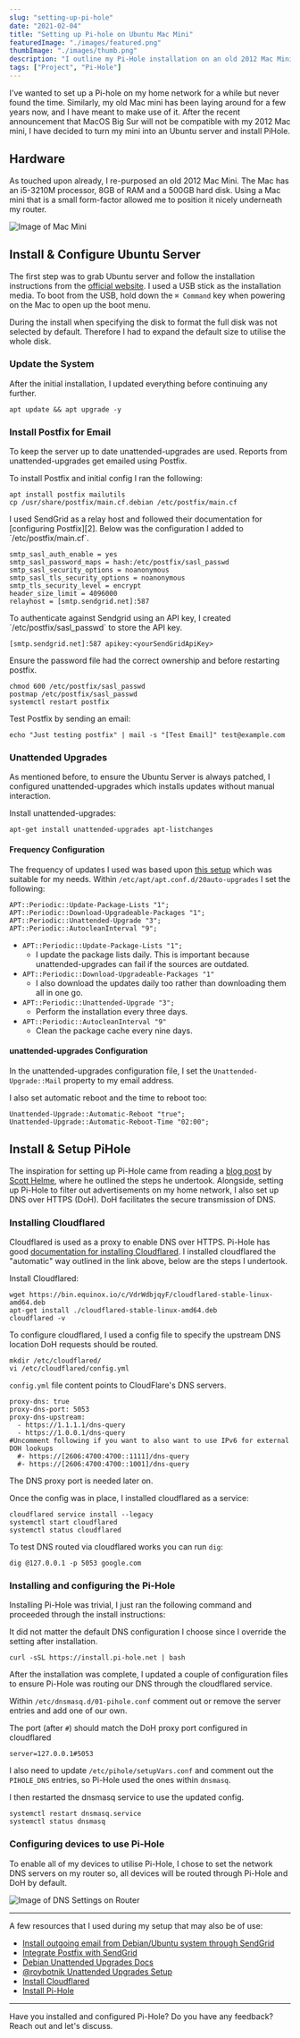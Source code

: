 ```yaml
---
slug: "setting-up-pi-hole"
date: "2021-02-04"
title: "Setting up Pi-hole on Ubuntu Mac Mini"
featuredImage: "./images/featured.png"
thumbImage: "./images/thumb.png"
description: "I outline my Pi-Hole installation on an old 2012 Mac Mini to filter out advertisements on my local network."
tags: ["Project", "Pi-Hole"]
---
```


I've wanted to set up a Pi-hole on my home network for a while but never found the time. Similarly, my old Mac mini has been laying around for a few years now, and I have meant to make use of it. After the recent announcement that MacOS Big Sur will not be compatible with my 2012 Mac mini, I have decided to turn my mini into an Ubuntu server and install PiHole.

## Hardware

As touched upon already, I re-purposed an old 2012 Mac Mini. The Mac has an i5-3210M processor, 8GB of RAM and a 500GB hard disk. Using a Mac mini that is a small form-factor allowed me to position it nicely underneath my router.

![Image of Mac Mini](./images/mac-mini.png)

## Install & Configure Ubuntu Server

The first step was to grab Ubuntu server and follow the installation instructions from the [official website][1]. I used a USB stick as the installation media. To boot from the USB, hold down the `⌘ Command` key when powering on the Mac to open up the boot menu.

<Callout>
During the install when specifying the disk to format the full disk was not selected by default. Therefore I had to expand the default size to utilise the whole disk.
</Callout>

### Update the System

<Preamble>
After the initial installation, I updated everything before continuing any further.
</Preamble>

```shell
apt update && apt upgrade -y
```

### Install Postfix for Email

To keep the server up to date unattended-upgrades are used. Reports from unattended-upgrades get emailed using Postfix.

<Preamble>
To install Postfix and initial config I ran the following:
</Preamble>

```shell
apt install postfix mailutils
cp /usr/share/postfix/main.cf.debian /etc/postfix/main.cf
```

<Preamble>
I used SendGrid as a relay host and followed their documentation for [configuring Postfix][2]. Below was the configuration I added to `/etc/postfix/main.cf`.
</Preamble>

```
smtp_sasl_auth_enable = yes
smtp_sasl_password_maps = hash:/etc/postfix/sasl_passwd
smtp_sasl_security_options = noanonymous
smtp_sasl_tls_security_options = noanonymous
smtp_tls_security_level = encrypt
header_size_limit = 4096000
relayhost = [smtp.sendgrid.net]:587
```

<Preamble>
To authenticate against Sendgrid using an API key, I created `/etc/postfix/sasl_passwd` to store the API key.
</Preamble>

```
[smtp.sendgrid.net]:587 apikey:<yourSendGridApiKey>
```

<Preamble>
Ensure the password file had the correct ownership and before restarting postfix.
</Preamble>

```shell
chmod 600 /etc/postfix/sasl_passwd
postmap /etc/postfix/sasl_passwd
systemctl restart postfix
```

<Preamble>
Test Postfix by sending an email:
</Preamble>

```shell
echo "Just testing postfix" | mail -s "[Test Email]" test@example.com
```

### Unattended Upgrades

As mentioned before, to ensure the Ubuntu Server is always patched, I configured unattended-upgrades which installs updates without manual interaction.

<Preamble>
Install unattended-upgrades:
</Preamble>

```shell
apt-get install unattended-upgrades apt-listchanges
```

#### Frequency Configuration

<Preamble>

The frequency of updates I used was based upon [this setup][3] which was suitable for my needs.
Within `/etc/apt/apt.conf.d/20auto-upgrades` I set the following:
</Preamble>

```
APT::Periodic::Update-Package-Lists "1";
APT::Periodic::Download-Upgradeable-Packages "1";
APT::Periodic::Unattended-Upgrade "3";
APT::Periodic::AutocleanInterval "9";
```

- `APT::Periodic::Update-Package-Lists "1";`
    - I update the package lists daily. This is important because unattended-upgrades can fail if the sources are outdated.
- `APT::Periodic::Download-Upgradeable-Packages "1"`
    - I also download the updates daily too rather than downloading them all in one go.
- `APT::Periodic::Unattended-Upgrade "3";`
    - Perform the installation every three days.
- `APT::Periodic::AutocleanInterval "9"`
    - Clean the package cache every nine days.

#### unattended-upgrades Configuration

In the unattended-upgrades configuration file, I set the `Unattended-Upgrade::Mail` property to my email address.

<Preamble>
I also set automatic reboot and the time to reboot too:
</Preamble>

```
Unattended-Upgrade::Automatic-Reboot "true";
Unattended-Upgrade::Automatic-Reboot-Time "02:00";
```

## Install & Setup PiHole

The inspiration for setting up Pi-Hole came from reading a [blog post][4] by [Scott Helme][5], where he outlined the steps he undertook. Alongside, setting up Pi-Hole to filter out advertisements on my home network, I also set up DNS over HTTPS (DoH). DoH facilitates the secure transmission of DNS.

### Installing Cloudflared

Cloudflared is used as a proxy to enable DNS over HTTPS. Pi-Hole has good [documentation for installing Cloudflared][6]. I installed cloudflared the "automatic" way outlined in the link above, below are the steps I undertook.

<Preamble>
Install Cloudflared:
</Preamble>

```shell
wget https://bin.equinox.io/c/VdrWdbjqyF/cloudflared-stable-linux-amd64.deb
apt-get install ./cloudflared-stable-linux-amd64.deb
cloudflared -v
```

<Preamble>
To configure cloudflared, I used a config file to specify the upstream DNS location DoH requests should be routed.
</Preamble>

```shell
mkdir /etc/cloudflared/
vi /etc/cloudflared/config.yml
```

<Preamble>

`config.yml` file content points to CloudFlare's DNS servers.
</Preamble>

```
proxy-dns: true
proxy-dns-port: 5053
proxy-dns-upstream:
  - https://1.1.1.1/dns-query
  - https://1.0.0.1/dns-query
#Uncomment following if you want to also want to use IPv6 for external DOH lookups
  #- https://[2606:4700:4700::1111]/dns-query
  #- https://[2606:4700:4700::1001]/dns-query
```

<Callout>
  The DNS proxy port is needed later on.
</Callout>

<Preamble>

Once the config was in place, I installed cloudflared as a service:
</Preamble>

```shell
cloudflared service install --legacy
systemctl start cloudflared
systemctl status cloudflared
```

<Preamble>

To test DNS routed via cloudflared works you can run `dig`:
</Preamble>

```shell
dig @127.0.0.1 -p 5053 google.com
```

### Installing and configuring the Pi-Hole

Installing Pi-Hole was trivial, I just ran the following command and proceeded through the install instructions:

<Callout>
  It did not matter the default DNS configuration I choose since I override the setting after installation.
</Callout>

```shell
curl -sSL https://install.pi-hole.net | bash
```

After the installation was complete, I updated a couple of configuration files to ensure Pi-Hole was routing our DNS through the cloudflared service.

Within `/etc/dnsmasq.d/01-pihole.conf` comment out or remove the server entries and add one of our own.

<Callout>

The port (after `#`) should match the DoH proxy port configured in cloudflared
</Callout>

```
server=127.0.0.1#5053
```

I also need to update `/etc/pihole/setupVars.conf` and comment out the `PIHOLE_DNS` entries, so Pi-Hole used the ones within `dnsmasq`.

<Preamble>
I then restarted the dnsmasq service to use the updated config.
</Preamble>

```shell
systemctl restart dnsmasq.service
systemctl status dnsmasq
```

### Configuring devices to use Pi-Hole

To enable all of my devices to utilise Pi-Hole, I chose to set the network DNS servers on my router so, all devices will be routed through Pi-Hole and DoH by default.

![Image of DNS Settings on Router](./images/router-dns.png)

<hr />

A few resources that I used during my setup that may also be of use:

- [Install outgoing email from Debian/Ubuntu system through SendGrid][7]
- [Integrate Postfix with SendGrid][2]
- [Debian Unattended Upgrades Docs][8]
- [@roybotnik Unattended Upgrades Setup][9]
- [Install Cloudflared][6]
- [Install Pi-Hole][10]

<hr />

Have you installed and configured Pi-Hole? Do you have any feedback? Reach out and let's discuss.

[1]: https://ubuntu.com/tutorials/install-ubuntu-server#1-overview
[2]: https://sendgrid.com/docs/for-developers/sending-email/postfix/
[3]: https://gist.github.com/roybotnik/b0ec2eda2bc625e19eaf#frequency-configuration
[4]: https://scotthelme.co.uk/securing-dns-across-all-of-my-devices-with-pihole-dns-over-https-1-1-1-1/
[5]: https://twitter.com/Scott_Helme
[6]: https://docs.pi-hole.net/guides/dns/cloudflared/
[7]: https://gist.github.com/wnasich/71093e406c07ed3f03f63da8abd6ce97
[8]: https://wiki.debian.org/UnattendedUpgrades
[9]: https://gist.github.com/roybotnik/b0ec2eda2bc625e19eaf
[10]: https://docs.pi-hole.net/main/basic-install
